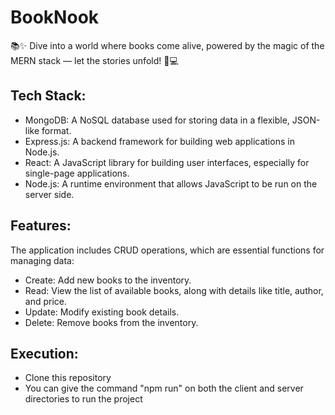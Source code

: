 # BookNook
📚✨ Dive into a world where books come alive, powered by the magic of the MERN stack — let the stories unfold! 📖💻
## Tech Stack:
- MongoDB: A NoSQL database used for storing data in a flexible, JSON-like format.
- Express.js: A backend framework for building web applications in Node.js.
- React: A JavaScript library for building user interfaces, especially for single-page applications.
- Node.js: A runtime environment that allows JavaScript to be run on the server side.
## Features:
The application includes CRUD operations, which are essential functions for managing data:
- Create: Add new books to the inventory.
- Read: View the list of available books, along with details like title, author, and price.
- Update: Modify existing book details.
- Delete: Remove books from the inventory.
## Execution:
- Clone this repository
- You can give the command "npm run" on both the client and server directories to run the project
